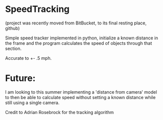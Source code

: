 # SpeedTracking
(project was recently moved from BitBucket, to its final resting place, github)


Simple speed tracker implemented in python, initialize a known distance in the frame and 
the program calculates the speed of objects through that section.

Accurate to +- .5 mph.

# Future:
I am looking to this summer implementing a 'distance from camera' model to then be able to calculate speed without setting a known distance while still using a single camera. 

Credit to Adrian Rosebrock for the tracking algorithm

